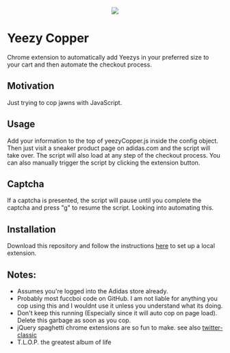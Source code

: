 <p align="center">
  <br />
  <img src="https://raw.githubusercontent.com/artnotfound/yeezy-copper/master/yeezy-cop.gif" />
</p>

# Yeezy Copper

Chrome extension to automatically add Yeezys in your preferred size to your cart and then automate the checkout process.

## Motivation

Just trying to cop jawns with JavaScript.

## Usage

Add your information to the top of yeezyCopper.js inside the config object. Then just visit a sneaker product page on adidas.com and the script will take over. The 
script will also load at any step of the checkout process. You can also manually trigger the script by clicking the extension button.

## Captcha

If a captcha is presented, the script will pause until you complete the captcha and press "g" to resume the script. Looking into automating this.

## Installation

Download this repository and follow the instructions [here](https://developer.chrome.com/extensions/getstarted#unpacked) to set up a local extension.

## Notes:

* Assumes you're logged into the Adidas store already.
* Probably most fuccboi code on GitHub. I am not liable for anything you cop using this and I wouldnt use it unless you understand what its doing.
* Don't keep this running (Especially since it will auto cop on page load). Delete this garbage as soon as you cop.
* jQuery spaghetti chrome extensions are so fun to make. see also [twitter-classic](https://github.com/artnotfound/twitter-classic)
* T.L.O.P. the greatest album of life

